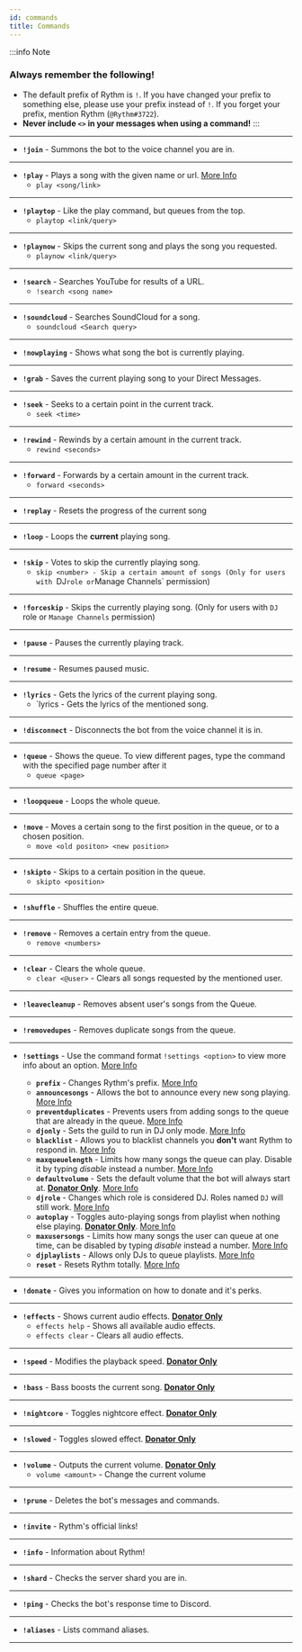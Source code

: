 ```yaml
---
id: commands
title: Commands
---
```


:::info Note
### Always remember the following!
- The default prefix of Rythm is `!`. If you have changed your prefix to something else, please use your prefix instead of `!`. If you forget your prefix, mention Rythm (`@Rythm#3722`). 
- **Never include `<>` in your messages when using a command!**
:::

---
<!-- Song-related commands -->
- **`!join`** - Summons the bot to the voice channel you are in.
--- 
- **`!play`** - Plays a song with the given name or url. [More Info](/play_song)
    - `play <song/link>` 
---
- **`!playtop`** - Like the play command, but queues from the top. 
    - `playtop <link/query>`
--- 
- **`!playnow`** - Skips the current song and plays the song you requested.
    - `playnow <link/query>`
--- 
- **`!search`** - Searches YouTube for results of a URL.
    - `!search <song name>`
--- 
- **`!soundcloud`** - Searches SoundCloud for a song.
    - `soundcloud <Search query>`
--- 
- **`!nowplaying`** - Shows what song the bot is currently playing.
--- 
- **`!grab`** - Saves the current playing song to your Direct Messages.
---
- **`!seek`** - Seeks to a certain point in the current track.
    - `seek <time>`
--- 
- **`!rewind`** - Rewinds by a certain amount in the current track. 
    - `rewind <seconds>`
--- 
- **`!forward`** - Forwards by a certain amount in the current track.
    - `forward <seconds>`
--- 
- **`!replay`** - Resets the progress of the current song 
--- 
- **`!loop`** - Loops the **current** playing song.
--- 
- **`!skip`** - Votes to skip the currently playing song.
    - `skip <number> - Skip a certain amount of songs (Only for users with `DJ` role or `Manage Channels` permission)
--- 
- **`!forceskip`** - Skips the currently playing song. (Only for users with `DJ` role or `Manage Channels` permission)
--- 
- **`!pause`** - Pauses the currently playing track. 
--- 
- **`!resume`** - Resumes paused music.
--- 
- **`!lyrics`** - Gets the lyrics of the current playing song.
    - `lyrics <song name> - Gets the lyrics of the mentioned song.
--- 
- **`!disconnect`** - Disconnects the bot from the voice channel it is in.
---
<!-- Queue-related commands -->
- **`!queue`** - Shows the queue. To view different pages, type the command with the specified page number after it
    - `queue <page>`
--- 
- **`!loopqueue`** - Loops the whole queue.
--- 
- **`!move`** - Moves a certain song to the first position in the queue, or to a chosen position.	 
    - `move <old positon> <new position>`
--- 
- **`!skipto`** - Skips to a certain position in the queue. 
    - `skipto <position>`
--- 
- **`!shuffle`** -  Shuffles the entire queue. 
--- 
- **`!remove`** - Removes a certain entry from the queue.
    - `remove <numbers>`
---
- **`!clear`** - Clears the whole queue. 
    - `clear <@user>` - Clears all songs requested by the mentioned user.
--- 
- **`!leavecleanup`** - Removes absent user's songs from the Queue.
---
- **`!removedupes`** - Removes duplicate songs from the queue.
--- 
<!-- Settings-related commands -->
- **`!settings`** - Use the command format `!settings <option>` to view more info about an option. [More Info](/settings)

    - **`prefix`** - Changes Rythm's prefix. [More Info](/settings#prefix)
    - **`announcesongs`** - Allows the bot to announce every new song playing. [More Info](/settings#announce-songs)
    - **`preventduplicates`** - Prevents users from adding songs to the queue that are already in the queue. [More Info](/settings#duplicate-song-preventation)
    - **`djonly`** - Sets the guild to run in DJ only mode. [More Info](/settings#dj-only-mode)
    - **`blacklist`** - Allows you to blacklist channels you **don't** want Rythm to respond in. [More Info](/settings#blacklist)
    - **`maxqueuelength`** - Limits how many songs the queue can play. Disable it by typing *disable* instead a number. [More Info](/settings#max-queue-length)
    - **`defaultvolume`** - Sets the default volume that the bot will always start at. [**Donator Only**](https://rythmbot.co/donate?do). [More Info](/settings#default-volume)
    - **`djrole`** - Changes which role is considered DJ. Roles named `DJ` will still work. [More Info](/settings#dj-role)
    - **`autoplay`** - Toggles auto-playing songs from playlist when nothing else playing. [**Donator Only**](https://rythmbot.co/donate?do). [More Info](/settings#autoplay)
    - **`maxusersongs`** - Limits how many songs the user can queue at one time, can be disabled by typing *disable* instead a number. [More Info](/settings#max-user-songs)
    - **`djplaylists`** - Allows only DJs to queue playlists. [More Info](/settings#dj-only-playlists)
    - **`reset`** - Resets Rythm totally. [More Info](/settings#reset)
--- 
<!-- Donators-related commands -->
- **`!donate`** - Gives you information on how to donate and it's perks.
--- 
- **`!effects`** - Shows current audio effects.  [**Donator Only**](https://rythmbot.co/donate?do)
    - `effects help` - Shows all available audio effects.
    - `effects clear` - Clears all audio effects.
---
- **`!speed`** - Modifies the playback speed.  [**Donator Only**](https://rythmbot.co/donate?do)
---
- **`!bass`** - Bass boosts the current song.  [**Donator Only**](https://rythmbot.co/donate?do)
---
- **`!nightcore`** - Toggles nightcore effect.  [**Donator Only**](https://rythmbot.co/donate?do)
---
- **`!slowed`** - Toggles slowed effect.  [**Donator Only**](https://rythmbot.co/donate?do)
---
- **`!volume`** - Outputs the current volume.   [**Donator Only**](https://rythmbot.co/donate?do)
    - `volume <amount>` - Change the current volume
--- 
<!-- Bot-related commands -->
- **`!prune`** - Deletes the bot's messages and commands.
--- 
- **`!invite`** - Rythm's official links! 
--- 
- **`!info`** - Information about Rythm!
--- 
- **`!shard`** - Checks the server shard you are in.
--- 
- **`!ping`** - Checks the bot's response time to Discord.
---
- **`!aliases`** - Lists command aliases.
--- 
